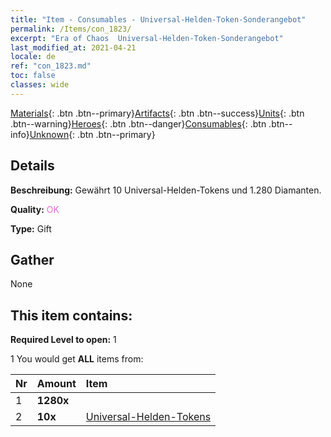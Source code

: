 ```yaml
---
title: "Item - Consumables - Universal-Helden-Token-Sonderangebot"
permalink: /Items/con_1823/
excerpt: "Era of Chaos  Universal-Helden-Token-Sonderangebot"
last_modified_at: 2021-04-21
locale: de
ref: "con_1823.md"
toc: false
classes: wide
---
```

 [Materials](/de/Items/){: .btn .btn--primary}[Artifacts](/de/Items/Artifacts/){: .btn .btn--success}[Units](/de/Items/Units/){: .btn .btn--warning}[Heroes](/de/Items/Heroes/){: .btn .btn--danger}[Consumables](/de/Items/Consumables/){: .btn .btn--info}[Unknown](/de/Items/Unknown/){: .btn .btn--primary}

## Details
 **Beschreibung:** Gewährt 10 Universal-Helden-Tokens und 1.280 Diamanten.

 **Quality:** <span style="color: #DA70D6">OK</span>

 **Type:** Gift

## Gather

  None

## This item contains:

 **Required Level to open:** 1

 1 You would get **ALL** items  from:

  | Nr | Amount |     Item    |
  |:---|:-------|:------------|
  | 1 |  **1280x** | <i class="fas fa-gem"/> |  | 
  | 2 |  **10x** | [Universal-Helden-Tokens](/de/Items/her_358/) |  | 
